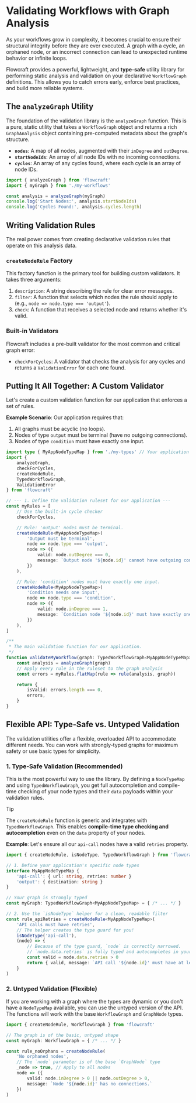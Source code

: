 # Validating Workflows with Graph Analysis

As your workflows grow in complexity, it becomes crucial to ensure their structural integrity before they are ever executed. A graph with a cycle, an orphaned node, or an incorrect connection can lead to unexpected runtime behavior or infinite loops.

Flowcraft provides a powerful, lightweight, and **type-safe** utility library for performing static analysis and validation on your declarative `WorkflowGraph` definitions. This allows you to catch errors early, enforce best practices, and build more reliable systems.

## The `analyzeGraph` Utility

The foundation of the validation library is the `analyzeGraph` function. This is a pure, static utility that takes a `WorkflowGraph` object and returns a rich `GraphAnalysis` object containing pre-computed metadata about the graph's structure.

-   **`nodes`**: A map of all nodes, augmented with their `inDegree` and `outDegree`.
-   **`startNodeIds`**: An array of all node IDs with no incoming connections.
-   **`cycles`**: An array of any cycles found, where each cycle is an array of node IDs.

```typescript
import { analyzeGraph } from 'flowcraft'
import { myGraph } from './my-workflows'

const analysis = analyzeGraph(myGraph)
console.log('Start Nodes:', analysis.startNodeIds)
console.log('Cycles Found:', analysis.cycles.length)
```

## Writing Validation Rules

The real power comes from creating declarative validation rules that operate on this analysis data.

### `createNodeRule` Factory

This factory function is the primary tool for building custom validators. It takes three arguments:

1.  `description`: A string describing the rule for clear error messages.
2.  `filter`: A function that selects which nodes the rule should apply to (e.g., `node => node.type === 'output'`).
3.  `check`: A function that receives a selected node and returns whether it's valid.

### Built-in Validators

Flowcraft includes a pre-built validator for the most common and critical graph error:

-   `checkForCycles`: A validator that checks the analysis for any cycles and returns a `ValidationError` for each one found.

## Putting It All Together: A Custom Validator

Let's create a custom validation function for our application that enforces a set of rules.

**Example Scenario**: Our application requires that:
1.  All graphs must be acyclic (no loops).
2.  Nodes of type `output` must be terminal (have no outgoing connections).
3.  Nodes of type `condition` must have exactly one input.

```typescript
import type { MyAppNodeTypeMap } from './my-types' // Your application's node types
import {
	analyzeGraph,
	checkForCycles,
	createNodeRule,
	TypedWorkflowGraph,
	ValidationError
} from 'flowcraft'

// --- 1. Define the validation ruleset for our application ---
const myRules = [
	// Use the built-in cycle checker
	checkForCycles,

	// Rule: 'output' nodes must be terminal.
	createNodeRule<MyAppNodeTypeMap>(
		'Output must be terminal',
		node => node.type === 'output',
		node => ({
			valid: node.outDegree === 0,
			message: `Output node '${node.id}' cannot have outgoing connections.`
		})
	),

	// Rule: 'condition' nodes must have exactly one input.
	createNodeRule<MyAppNodeTypeMap>(
		'Condition needs one input',
		node => node.type === 'condition',
		node => ({
			valid: node.inDegree === 1,
			message: `Condition node '${node.id}' must have exactly one input, but has ${node.inDegree}.`
		})
	),
]

/**
 * The main validation function for our application.
 */
function validateMyWorkflow(graph: TypedWorkflowGraph<MyAppNodeTypeMap>): { isValid: boolean, errors: ValidationError[] } {
	const analysis = analyzeGraph(graph)
	// Apply every rule in the ruleset to the graph analysis
	const errors = myRules.flatMap(rule => rule(analysis, graph))

	return {
		isValid: errors.length === 0,
		errors,
	}
}
```

## Flexible API: Type-Safe vs. Untyped Validation

The validation utilities offer a flexible, overloaded API to accommodate different needs. You can work with strongly-typed graphs for maximum safety or use basic types for simplicity.

### 1. Type-Safe Validation (Recommended)

This is the most powerful way to use the library. By defining a `NodeTypeMap` and using `TypedWorkflowGraph`, you get full autocompletion and compile-time checking of your node types and their `data` payloads within your validation rules.

> [!TIP]
> The `createNodeRule` function is generic and integrates with `TypedWorkflowGraph`. This enables **compile-time type checking and autocompletion** even on the `data` property of your nodes.

**Example**: Let's ensure all our `api-call` nodes have a valid `retries` property.

```typescript
import { createNodeRule, isNodeType, TypedWorkflowGraph } from 'flowcraft'

// 1. Define your application's specific node types
interface MyAppNodeTypeMap {
	'api-call': { url: string, retries: number }
	'output': { destination: string }
}

// Your graph is strongly typed
const myGraph: TypedWorkflowGraph<MyAppNodeTypeMap> = { /* ... */ }

// 2. Use the `isNodeType` helper for a clean, readable filter
const rule_apiRetries = createNodeRule<MyAppNodeTypeMap>(
	'API calls must have retries',
	// The helper creates the type guard for you!
	isNodeType('api-call'),
	(node) => {
		// Because of the type guard, `node` is correctly narrowed.
		// `node.data.retries` is fully typed and autocompletes in your IDE!
		const valid = node.data.retries > 0
		return { valid, message: `API call '${node.id}' must have at least 1 retry.` }
	}
)
```

### 2. Untyped Validation (Flexible)

If you are working with a graph where the types are dynamic or you don't have a `NodeTypeMap` available, you can use the untyped version of the API. The functions will work with the base `WorkflowGraph` and `GraphNode` types.

```typescript
import { createNodeRule, WorkflowGraph } from 'flowcraft'

// The graph is of the basic, untyped shape
const myGraph: WorkflowGraph = { /* ... */ }

const rule_noOrphans = createNodeRule(
	'No orphaned nodes',
	// The `node` parameter is of the base `GraphNode` type
	_node => true, // Apply to all nodes
	node => ({
		valid: node.inDegree > 0 || node.outDegree > 0,
		message: `Node '${node.id}' has no connections.`
	})
)
```
